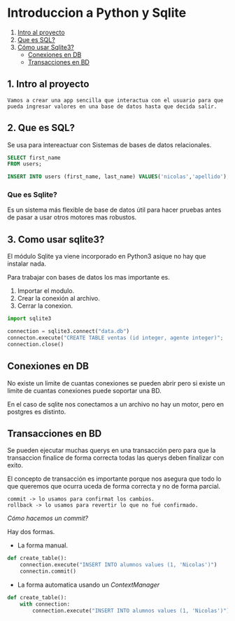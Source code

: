 # Introduccion a Python y Sqlite

1. [Intro al proyecto](#1.-intro-al-proyecto)
2. [Que es SQL?](#2.-que-es-sql?)
3. [Cómo usar Sqlite3?](#3.-como-usar-sqlite3?)
    * [Conexiones en DB](#Conexiones-en-db)
    * [Transacciones en BD](#transacciones-en-bd)

## 1. Intro al proyecto

```
Vamos a crear una app sencilla que interactua con el usuario para que pueda ingresar valores en una base de datos hasta que decida salir.
```

## 2. Que es SQL?

Se usa para intereactuar con Sistemas de bases de datos relacionales.

```sql
SELECT first_name 
FROM users;
```

```sql
INSERT INTO users (first_name, last_name) VALUES('nicolas','apellido');
```

### Que es Sqlite?

Es un sistema más flexible de base de datos útil para hacer pruebas antes de pasar a usar otros motores mas robustos.

## 3. Como usar sqlite3?

El módulo Sqlite ya viene incorporado en Python3 asique no hay que instalar nada.

Para trabajar con bases de datos los mas importante es.

1. Importar el modulo.
2. Crear la conexión al archivo.
3. Cerrar la conexion.


```python
import sqlite3

connection = sqlite3.connect("data.db")
connecton.execute("CREATE TABLE ventas (id integer, agente integer)";
connection.close()
```

## Conexiones en DB

No existe un limite de cuantas conexiones se pueden abrir pero si existe un limite de cuantas conexiones puede soportar una BD.

En el caso de sqlite nos conectamos a un archivo no hay un motor, pero en postgres es distinto.

## Transacciones en BD 

Se pueden ejecutar muchas querys en una transacción pero para que la transaccion finalice de forma correcta todas las querys deben finalizar con exito.

El concepto de transacción es importante porque nos asegura que todo lo que queremos que ocurra uceda de forma correcta y no de forma parcial.

```
commit -> lo usamos para confirmat los cambios.
rollback -> lo usamos para revertir lo que no fué confirmado.
```

_Cómo hacemos un commit?_

Hay dos formas.

+ La forma manual.

```python
def create_table():
    connection.execute("INSERT INTO alumnos values (1, 'Nicolas')")
    connectin.commit()
```

+ La forma automatica usando un _ContextManager_

```python
def create_table():
    with connection:
        connection.execute("INSERT INTO alumnos values (1, 'Nicolas')")
```